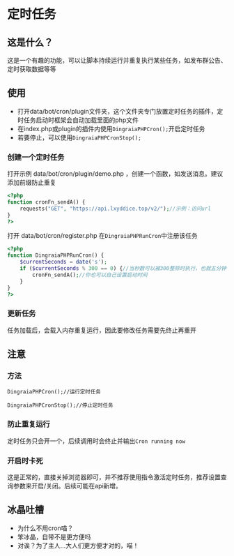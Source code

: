 # 定时任务

## 这是什么？

这是一个有趣的功能，可以让脚本持续运行并重复执行某些任务，如发布群公告、定时获取数据等等

## 使用

* 打开data/bot/cron/plugin文件夹，这个文件夹专门放置定时任务的插件，定时任务启动时框架会自动加载里面的php文件
* 在index.php或plugin的插件内使用`DingraiaPHPCron();`开启定时任务
* 若要停止，可以使用`DingraiaPHPCronStop();`

### 创建一个定时任务

打开示例 data/bot/cron/plugin/demo.php ，创建一个函数，如发送消息。建议添加前缀防止重复

```php
<?php
function cronFn_sendA() {
    requests("GET", "https://api.lxyddice.top/v2/");//示例：访问url
}
?>
```

打开 data/bot/cron/register.php 在`DingraiaPHPRunCron`中注册该任务

```php
<?php
function DingraiaPHPRunCron() {
    $currentSeconds = date('s');
    if ($currentSeconds % 300 == 0) {//当秒数可以被300整除时执行，也就五分钟一次
        cronFn_sendA();//你也可以自己设置启动时间
    }
}
?>
```

### 更新任务

任务加载后，会载入内存重复运行，因此要修改任务需要先终止再重开

## 注意

### 方法

`DingraiaPHPCron();//运行定时任务`

`DingraiaPHPCronStop();//停止定时任务`

### 防止重复运行

定时任务只会开一个，后续调用时会终止并输出`Cron running now`

### 开启时卡死

这是正常的，直接关掉浏览器即可，并不推荐使用指令激活定时任务，推荐设置查询参数来开启/关闭。后续可能在api新增。

## 冰晶吐槽

* 为什么不用cron喵？
* 笨冰晶，自带不是更方便吗
* 对诶？为了主人...大人们更方便才对的，喵！
